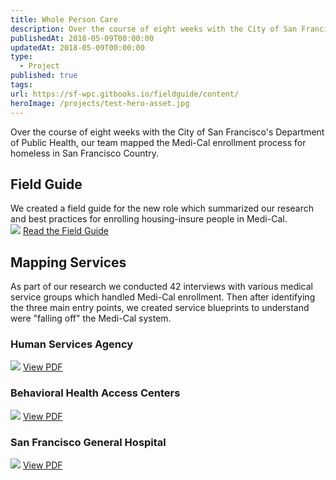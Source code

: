 ```yaml
---
title: Whole Person Care
description: Over the course of eight weeks with the City of San Francisco's Department of Public Health, our team mapped the Medi-Cal enrollment process for homeless in San Francisco Country.
publishedAt: 2018-05-09T00:00:00
updatedAt: 2018-05-09T00:00:00
type:
  - Project
published: true
tags: 
url: https://sf-wpc.gitbooks.io/fieldguide/content/
heroImage: /projects/test-hero-asset.jpg
---
```

Over the course of eight weeks with the City of San Francisco's Department of Public Health, our team mapped the Medi-Cal enrollment process for homeless in San Francisco Country.

## Field Guide

We created a field guide for the new role which summarized our research and best practices for enrolling housing-insure people in Medi-Cal.  
![](https://v3.gndclouds.cc/content/images/2018/01/Screen-Shot-2018-01-09-at-23-29-26.png) [Read the Field Guide](https://sf-wpc.gitbooks.io/fieldguide/content/)

## Mapping Services

As part of our research we conducted 42 interviews with various medical service groups which handled Medi-Cal enrollment. Then after identifying the three main entry points, we created service blueprints to understand were "falling off" the Medi-Cal system.

### Human Services Agency

![](https://v3.gndclouds.cc/content/images/2018/01/blueprint_hsa.png) [View PDF](https://sf-wpc.gitbooks.io/fieldguide/content/assets/blueprint_hsa.pdf)

### Behavioral Health Access Centers

![](https://v3.gndclouds.cc/content/images/2018/01/blueprint_bhac.png) [View PDF](https://sf-wpc.gitbooks.io/fieldguide/content/assets/blueprint_bhac.pdf)

### San Francisco General Hospital

![](https://v3.gndclouds.cc/content/images/2018/01/blueprint_sfgh.png) [View PDF](https://sf-wpc.gitbooks.io/fieldguide/content/assets/blueprint_sfgh.pdf)